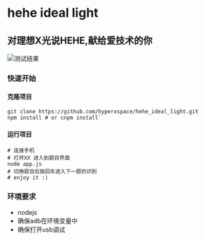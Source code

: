 # hehe ideal light

## 对理想X光说HEHE,献给爱技术的你

![测试结果](http://italker-inrush.oss-cn-hangzhou.aliyuncs.com/Screenshot_20180418-145830.jpg)

### 快速开始



####  克隆项目

```shell
git clone https://github.com/hyperxspace/hehe_ideal_light.git
npm install # or cnpm install`
```

#### 运行项目

```shell :
# 连接手机
# 打开XX 进入到题目界面
node app.js
# 切换题目后按回车进入下一题的识别
# enjoy it :)
```

### 环境要求

- nodejs
- 确保adb在环境变量中
- 确保打开usb调试

